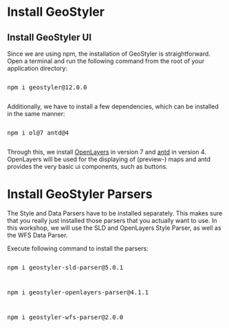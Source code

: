 
# Install GeoStyler

## Install GeoStyler UI

Since we are using npm, the installation of GeoStyler is straightforward.
Open a terminal and run the following command from the root of your application directory:

<pre><xmp>npm i geostyler@12.0.0</xmp></pre>

Additionally, we have to install a few dependencies, which can be installed in the same manner:

<pre><xmp>npm i ol@7 antd@4</xmp></pre>

Through this, we install [OpenLayers](https://openlayers.org/) in version 7 and [antd](https://ant.design/) in version 4. OpenLayers will be used
for the displaying of (preview-) maps and antd provides the very basic ui components, such as buttons.

# Install GeoStyler Parsers

The Style and Data Parsers have to be installed separately. This makes sure that you really just installed those parsers that you actually want to use.
In this workshop, we will use the SLD and OpenLayers Style Parser, as well as the WFS Data Parser.

Execute following command to install the parsers:

<pre><xmp>npm i geostyler-sld-parser@5.0.1</xmp></pre>
<pre><xmp>npm i geostyler-openlayers-parser@4.1.1</xmp></pre>
<pre><xmp>npm i geostyler-wfs-parser@2.0.0</xmp></pre>
